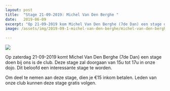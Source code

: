 ```yaml
---
layout: post
title:  "Stage 21-09-2019: Michel Van Den Berghe "
date:   2019-06-09
excerpt: "Op 21-09-2019 kom Michel Van Den Berghe (7de Dan) een stage doen in onze club."
image: /assets/img/2019-09-1-michel-van-den-berghe/michel-van-den-berghe.png

---
```


<img class="img-fluid float-left mt-5 mr-5" src="{{'/assets/img/2019-09-1-michel-van-den-berghe/michel-van-den-berghe.png' | absoluteurl}}">

<p>
Op zaterdag 21-09-2019 komt Michel Van Den Berghe (7de Dan) een stage doen bij ons is de club. Deze stage zal doorgaan van 15u tot 17u in onze dojo. Dit beloofd een interessante stage te worden.
</p>

<p>
Om deel te nemen aan deze stage, dien je €15 inkom betalen. Leden van onze club kunnen deze stage gratis volgen.
</p>


